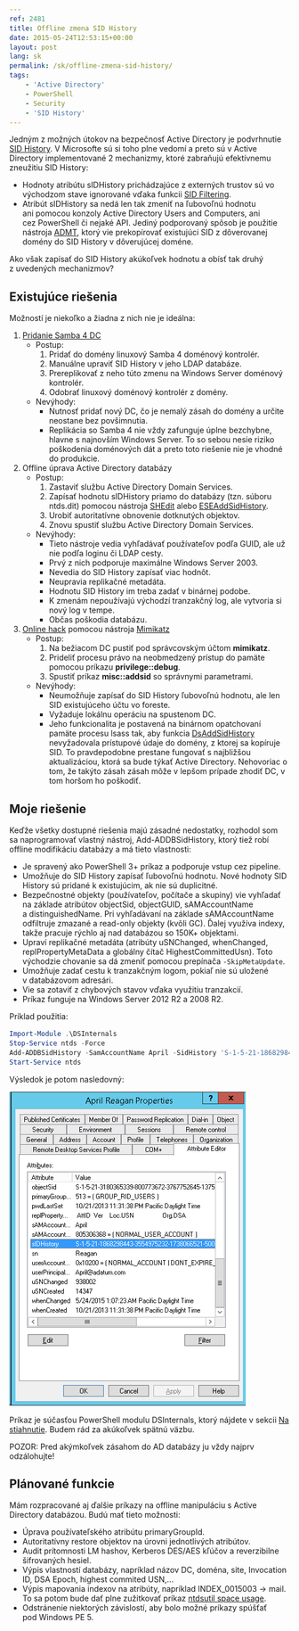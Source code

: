 ```yaml
---
ref: 2481
title: Offline zmena SID History
date: 2015-05-24T12:53:15+00:00
layout: post
lang: sk
permalink: /sk/offline-zmena-sid-history/
tags:
    - 'Active Directory'
    - PowerShell
    - Security
    - 'SID History'
---
```


Jedným z možných útokov na&nbsp;bezpečnosť Active Directory je&nbsp;podvrhnutie [SID History](https://blog.thesysadmins.co.uk/admt-series-3-sid-history.html "SID History"). V Microsofte sú si toho plne vedomí a&nbsp;preto sú v&nbsp;Active Directory implementované 2 mechanizmy, ktoré zabraňujú efektívnemu zneužitiu SID History:

- Hodnoty atribútu sIDHistory prichádzajúce z&nbsp;externých trustov sú vo východzom stave ignorované vďaka funkcii [SID Filtering](https://technet.microsoft.com/en-us/library/cc772633%28v=ws.10%29.aspx "Configuring SID Filtering Settings").
- Atribút sIDHistory sa nedá len tak zmeniť na&nbsp;ľubovoľnú hodnotu ani&nbsp;pomocou konzoly Active Directory Users and&nbsp;Computers, ani cez&nbsp;PowerShell či&nbsp;nejaké API. Jediný podporovaný spôsob je&nbsp;použitie nástroja [ADMT](https://technet.microsoft.com/en-us/library/cc974332%28v=ws.10%29.aspx "Active Directory Migration Tool"), ktorý vie prekopírovať existujúci SID z dôverovanej domény do&nbsp;SID History v&nbsp;dôverujúcej doméne.

Ako však zapísať do&nbsp;SID History akúkoľvek hodnotu a&nbsp;obísť tak druhý z&nbsp;uvedených mechanizmov?

<!--more-->

## Existujúce riešenia

Možností je&nbsp;niekoľko a&nbsp;žiadna z&nbsp;nich nie je&nbsp;ideálna:

1. [Pridanie Samba 4 DC](https://cosmoskey.blogspot.cz/2010/08/online-sidhistory-edit-sid-injection.html)
    - Postup: 
        1. Pridať do domény linuxový Samba 4 doménový kontrolér.
        2. Manuálne upraviť SID History v jeho LDAP databáze.
        3. Prereplikovať z neho túto zmenu na Windows Server doménový kontrolér.
        4. Odobrať linuxový doménový kontrolér z domény.
    - Nevýhody: 
        - Nutnosť pridať nový DC, čo je nemalý zásah do domény a určite neostane bez povšimnutia.
        - Replikácia so Samba 4 nie vždy zafunguje úplne bezchybne, hlavne s najnovším Windows Server. To so sebou nesie riziko poškodenia doménových dát a preto toto riešenie nie je vhodné do produkcie.
2. Offline úprava Active Directory databázy 
    - Postup: 
        1. Zastaviť službu Active Directory Domain Services.
        2. Zapísať hodnotu sIDHistory priamo do databázy (tzn. súboru ntds.dit) pomocou nástroja [SHEdit](https://www.tbiro.com/projects/SHEdit/ "SHEdit") alebo [ESEAddSidHistory](https://gexeg.blogspot.cz/2009/12/active-directory.html "Безопасность в Active Directory ").
        3. Urobiť autoritatívne obnovenie dotknutých objektov.
        4. Znovu spustiť službu Active Directory Domain Services.
    - Nevýhody: 
        - Tieto nástroje vedia vyhľadávať používateľov podľa GUID, ale už nie podľa loginu či LDAP cesty.
        - Prvý z nich podporuje maximálne Windows Server 2003.
        - Nevedia do SID History zapísať viac hodnôt.
        - Neupravia replikačné metadáta.
        - Hodnotu SID History im treba zadať v binárnej podobe.
        - K zmenám nepoužívajú východzí tranzakčný log, ale vytvoria si nový log v tempe.
        - Občas poškodia databázu.
3. [Online hack](https://twitter.com/gentilkiwi/status/511244626456346624) pomocou nástroja [Mimikatz](https://github.com/gentilkiwi/mimikatz)
    - Postup: 
        1. Na bežiacom DC pustiť pod správcovským účtom **mimikatz**.
        2. Prideliť procesu právo na neobmedzený prístup do pamäte pomocou príkazu **privilege::debug**.
        3. Spustiť príkaz **misc::addsid** so správnymi parametrami.
    - Nevýhody: 
        - Neumožňuje zapísať do SID History ľubovoľnú hodnotu, ale len SID existujúceho účtu vo foreste.
        - Vyžaduje lokálnu operáciu na spustenom DC.
        - Jeho funkcionalita je postavená na binárnom opatchovaní pamäte procesu lsass tak, aby funkcia [DsAddSidHistory](https://msdn.microsoft.com/en-us/library/ms675918(v=vs.85).aspx) nevyžadovala prístupové údaje do domény, z ktorej sa kopíruje SID. To pravdepodobne prestane fungovať s najbližšou aktualizáciou, ktorá sa bude týkať Active Directory. Nehovoriac o tom, že takýto zásah zásah môže v lepšom prípade zhodiť DC, v tom horšom ho poškodiť.

## Moje riešenie

Keďže všetky dostupné riešenia majú zásadné nedostatky, rozhodol som sa&nbsp;naprogramovať vlastný nástroj, Add-ADDBSidHistory, ktorý tiež robí offline modifikáciu databázy a&nbsp;má tieto vlastnosti:

- Je&nbsp;spravený ako PowerShell 3+ príkaz a&nbsp;podporuje vstup cez&nbsp;pipeline.
- Umožňuje do&nbsp;SID History zapísať ľubovoľnú hodnotu. Nové hodnoty SID History sú pridané k&nbsp;existujúcim, ak nie sú duplicitné.
- Bezpečnostné objekty (používateľov, počítače a&nbsp;skupiny) vie vyhľadať na&nbsp;základe atribútov objectSid, objectGUID, sAMAccountName a&nbsp;distinguishedName. Pri vyhľadávaní na&nbsp;základe sAMAccountName odfiltruje zmazané a&nbsp;read-only objekty (kvôli GC). Ďalej využíva indexy, takže pracuje rýchlo aj&nbsp;nad databázou so&nbsp;150K+ objektami.
- Upraví replikačné metadáta (atribúty uSNChanged, whenChanged, replPropertyMetaData a&nbsp;globálny čítač HighestCommittedUsn). Toto východzie chovanie sa&nbsp;dá zmeniť pomocou prepínača `-SkipMetaUpdate`.
- Umožňuje zadať cestu k&nbsp;tranzakčným logom, pokiaľ nie sú uložené v&nbsp;databázovom adresári.
- Vie sa&nbsp;zotaviť z&nbsp;chybových stavov vďaka využitiu tranzakcií.
- Príkaz funguje na&nbsp;Windows Server 2012 R2 a&nbsp;2008 R2.

Príklad použitia:

```powershell
Import-Module .\DSInternals
Stop-Service ntds -Force
Add-ADDBSidHistory -SamAccountName April -SidHistory 'S-1-5-21-1868298443-3554975232-1738066521-500' -DBPath 'C:\Windows\NTDS\ntds.dit'
Start-Service ntds
```

Výsledok je&nbsp;potom nasledovný:

![Sid History](/wp-content/uploads/sid_history.png)

Príkaz je&nbsp;súčasťou PowerShell modulu DSInternals, ktorý nájdete v&nbsp;sekcii [Na stiahnutie](https://www.dsinternals.com/sk/na-stiahnutie/ "Na stiahnutie"). Budem rád za&nbsp;akúkoľvek spätnú väzbu.

POZOR: Pred akýmkoľvek zásahom do&nbsp;AD databázy ju vždy najprv odzálohujte!

## Plánované funkcie

Mám rozpracované aj&nbsp;ďalšie príkazy na&nbsp;offline manipuláciu s&nbsp;Active Directory databázou. Budú mať tieto možnosti:

- Úprava používateľského atribútu primaryGroupId.
- Autoritatívny restore objektov na&nbsp;úrovni jednotlivých atribútov.
- Audit prítomnosti LM hashov, Kerberos DES/AES kľúčov a reverzibilne šifrovaných hesiel.
- Výpis vlastností databázy, napríklad názov DC, doména, site, Invocation ID, DSA Epoch, highest commited USN,...
- Výpis mapovania indexov na&nbsp;atribúty, napríklad INDEX_0015003 -&gt; mail. To&nbsp;sa potom bude dať plne zužitkovať príkaz [ntdsutil space usage](https://technet.microsoft.com/en-us/library/cc753900.aspx "ntdsutil files").
- Odstránenie niektorých závislostí, aby bolo možné príkazy spúšťať pod&nbsp;Windows PE 5.